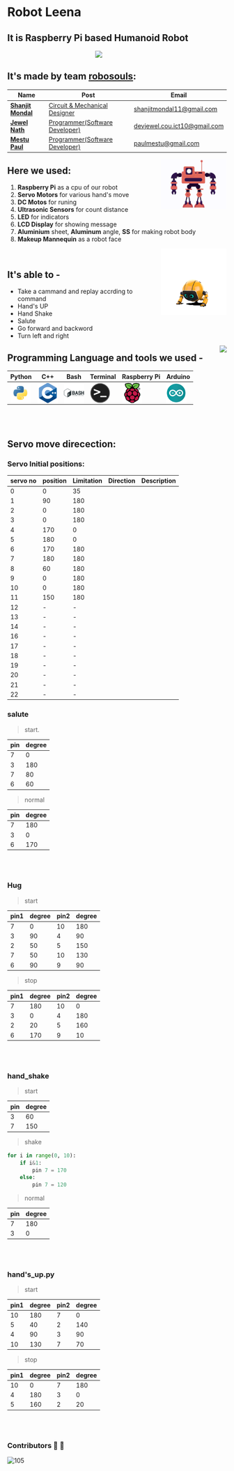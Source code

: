 
# Robot Leena

## **It is Raspberry Pi based Humanoid Robot**

<!--lint ignore double-link-->
<img src="https://i.imgur.com/qI1Jfyl.gif" align="right" width="60%" />

<br/>

## It's made by team [robosouls](https://www.facebook.com/robosouls):

| Name               | Post               | Email                         |  
| ------------------ | ---------          | ----------------------------- |
| [**Shanjit Mondal**](https://www.facebook.com/shanjit.mondol.50) | [Circuit  & Mechanical Designer](https://github.com/shanjit11) | shanjitmondal11@gmail.com       | 
| [**Jewel Nath**](https://www.facebook.com/dev.jewel.5/)     | [Programmer(Software Developer)](https://github.com/devjewel01)       | devjewel.cou.ict10@gmail.com  |  
| [**Mestu Paul**](https://www.facebook.com/mestu.paul.812)     | [Programmer(Software Developer)](https://github.com/Mestu-Paul)       |paulmestu@gmail.com            |   


<!--lint ignore double-link-->
<img src="Store/gif/robothand.gif" align="right" width="30%" />


## Here we used:
1. **Raspberry Pi** as a cpu of our robot
2. **Servo Motors** for various hand's move
3. **DC Motos** for runing
4. **Ultrasonic Sensors** for count distance
5. **LED** for indicators
6. **LCD Display** for showing message
7. **Aluminium** sheet, **Aluminum** angle, **SS** for making robot body
8. **Makeup Mannequin** as a robot face

<!--lint ignore double-link-->
<img src="Store/gif/pushup.gif" align="right" width="30%" />

<br />


## It's able to -
* Take a cammand and replay accrding to command
* Hand's UP
* Hand Shake
* Salute
* Go forward and backword
* Turn left and right


<!--lint ignore double-link-->
<img align="right" src="https://i.imgur.com/BzOnbkS.gif" />


## Programming Language and tools we used - 
| Python | C++ |  Bash | Terminal | Raspberry Pi |  Arduino |
| ------ | ----| ------| -------- | ------------ | --------- |
|<img align="left"  width="46px" src="https://raw.githubusercontent.com/github/explore/80688e429a7d4ef2fca1e82350fe8e3517d3494d/topics/python/python.png" />|<img align="left"  width="46px" src="https://raw.githubusercontent.com/github/explore/80688e429a7d4ef2fca1e82350fe8e3517d3494d/topics/cpp/cpp.png" />|<img align="left"  width="46px" src="https://raw.githubusercontent.com/github/explore/80688e429a7d4ef2fca1e82350fe8e3517d3494d/topics/bash/bash.png" />|<img align="left"  width="46px" src="https://raw.githubusercontent.com/github/explore/80688e429a7d4ef2fca1e82350fe8e3517d3494d/topics/terminal/terminal.png" />|<img align="left"  width="46px" src="https://raw.githubusercontent.com/github/explore/80688e429a7d4ef2fca1e82350fe8e3517d3494d/topics/raspberry-pi/raspberry-pi.png" />|<img align="left"  width="46px" src="https://raw.githubusercontent.com/github/explore/80688e429a7d4ef2fca1e82350fe8e3517d3494d/topics/arduino/arduino.png" />|

<br />
<br />

## Servo move direcection:
### Servo Initial positions:
 
|servo no | position | Limitation | Direction | Description  |  
| -----   | ------   | ---------- | ----------- |  -------- | 
| 0 | 0   |  35 |   
| 1 | 90  |  180| 
|2 | 0  |   180 |
|3  |  0  | 180 |
|4  | 170 | 0 |
|5  | 180 |   0 |
|6  | 170 | 180 |
|7  | 180 | 180 |
|8  |  60 | 180 |
|9 |   0 | 180 |
|10 |   0 | 180 |
|11 | 150 | 180 |
|12 |  -  | -   |
|13 |  -  | -   |
|14 |  -  | -   |
|16 |  -  | -   |
|17 |  -  | -   |
|18 |  -  | -   |
|19 |  -  | -   |
|20 |  -  | -   |
|21 |  -  | -   |
|22 |  -  | -   |

### salute

>start.

| pin | degree  |
| --- | ------  |
| 7	  |    0    |
| 3   |	  180   |
| 7	  |    80   |
| 6	  |    60   |

>normal

| pin | degree |
| --- | ------ |
| 7	  |  180   |
| 3   |	   0   |
| 6	  |  170   |

<br/>
<br/>

### Hug 

> start

| pin1 | degree	 | pin2	| degree |
| ---- | ------- | -----| -------|
| 7 |	0|	10	|180|
|3	|90	|4	|90 |
|2	|50 |	5	|150|
|7 |	50	| 10	|130|
|6	|90	|9	|90|

>stop

| pin1 | degree	 | pin2	| degree |
| ---- | ------- | -----| -------|
|7|	180|	10|	0|
|3	|0|	4|	180|
|2	|20	|5|	160|
|6	|170 |	9	|10|

<br/>
<br/>

### hand_shake 

>start

| pin |	degree |
| ----| ----   |
| 3	| 60 |
|7	|150|

>shake

```python
for i in range(0, 10):
    if i&1:
        pin 7 = 170
    else:
        pin 7 = 120
```

>normal

| pin |	degree |
| ----| ----   |
| 7	| 180 |
|3	| 0|

<br/>
<br/>

### hand's_up.py  

>start

| pin1 | degree	 | pin2	| degree |
| ---- | ------- | -----| -------|
|10|	180|	7|	0|
|5	|40	|2	|140|
|4	|90|	3|	90|
|10	|130|	7	|70|

>stop

| pin1 | degree	 | pin2	| degree |
| ---- | ------- | -----| -------|
|10	| 0 |	7 |	180 |
|4 |	180|	3|	0|
|5 |	160 |	2 |	20|




<br/>
<br/>



### Contributors :pray: :dizzy:
![105](https://contributors-img.web.app/image?repo=DevJewel143/Robot-Leena)

